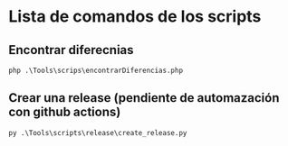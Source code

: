 # Lista de comandos de los scripts

## Encontrar diferecnias

```shell
php .\Tools\scrips\encontrarDiferencias.php
```

## Crear una release (pendiente de automazación con github actions)

```shell
py .\Tools\scripts\release\create_release.py
```
